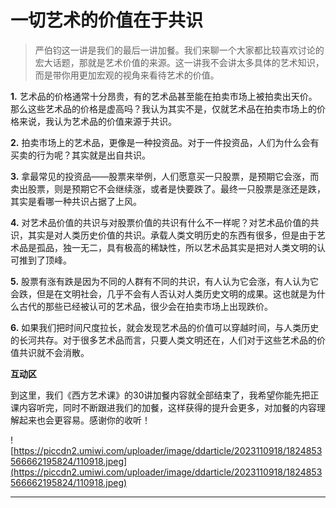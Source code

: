 # 一切艺术的价值在于共识

> 严伯钧这一讲是我们的最后一讲加餐。我们来聊一个大家都比较喜欢讨论的宏大话题，那就是艺术价值的来源。这一讲我不会讲太多具体的艺术知识，而是带你用更加宏观的视角来看待艺术的价值。

 **1.** 艺术品的价格通常十分昂贵，有的艺术品甚至能在拍卖市场上被拍卖出天价。那么这些艺术品的价格是虚高吗？我认为其实不是，仅就艺术品在拍卖市场上的价格来说，我认为艺术品的价值来源于共识。

 **2.** 拍卖市场上的艺术品，更像是一种投资品。对于一件投资品，人们为什么会有买卖的行为呢？其实就是出自共识。

 **3.** 拿最常见的投资品——股票来举例，人们愿意买一只股票，是预期它会涨，而卖出股票，则是预期它不会继续涨，或者是快要跌了。最终一只股票是涨还是跌，其实是看哪一种共识占据了上风。

 **4.** 对艺术品价值的共识与对股票价值的共识有什么不一样呢？对艺术品价值的共识，其实是对人类历史价值的共识。承载人类文明历史的东西有很多，但是由于艺术品是孤品，独一无二，具有极高的稀缺性，所以艺术品其实是把对人类文明的认可推到了顶峰。

 **5.** 股票有涨有跌是因为不同的人群有不同的共识，有人认为它会涨，有人认为它会跌，但是在文明社会，几乎不会有人否认对人类历史文明的成果。这也就是为什么古代的那些已经被认可的艺术品，很少会在拍卖市场上出现跌价。

 **6.** 如果我们把时间尺度拉长，就会发现艺术品的价值可以穿越时间，与人类历史的长河共存。对于很多艺术品而言，只要人类文明还在，人们对于这些艺术品的价值共识就不会消散。

 **互动区**

到这里，我们《西方艺术课》的30讲加餐内容就全部结束了，我希望你能先把正课内容听完，同时不断跟进我们的加餐，这样获得的提升会更多，对加餐的内容理解起来也会更容易。感谢你的收听！

![https://piccdn2.umiwi.com/uploader/image/ddarticle/2023110918/1824853566662195824/110918.jpeg](https://piccdn2.umiwi.com/uploader/image/ddarticle/2023110918/1824853566662195824/110918.jpeg)

---
